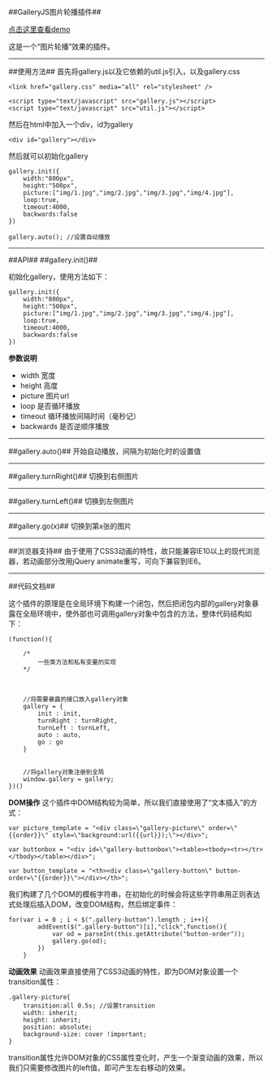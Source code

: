 ##GalleryJS图片轮播插件##

[点击这里查看demo][1]

这是一个“图片轮播”效果的插件。


----------
##使用方法##
首先将gallery.js以及它依赖的util.js引入，以及gallery.css

    <link href="gallery.css" media="all" rel="stylesheet" />

    <script type="text/javascript" src="gallery.js"></script>
    <script type="text/javascript" src="util.js"></script>

然后在html中加入一个div，id为gallery

    <div id="gallery"></div>

然后就可以初始化gallery

    gallery.init({
        width:"800px",
        height:"500px",
        picture:["img/1.jpg","img/2.jpg","img/3.jpg","img/4.jpg"],
        loop:true,
        timeout:4000,
        backwards:false
    })
    
    gallery.auto(); //设置自动播放




----------
##API##
##gallery.init()##

初始化gallery，使用方法如下：

    gallery.init({
        width:"800px",
        height:"500px",
        picture:["img/1.jpg","img/2.jpg","img/3.jpg","img/4.jpg"],
        loop:true,
        timeout:4000,
        backwards:false
    })

 **参数说明**
 - width 宽度
 - height 高度
 - picture 图片url
 - loop 是否循环播放
 - timeout 循环播放间隔时间（毫秒记）
 - backwards 是否逆顺序播放



----------
##gallery.auto()##
 开始自动播放，间隔为初始化时的设置值
 


----------
##gallery.turnRight()##
切换到右侧图片

----------
##gallery.turnLeft()##
切换到左侧图片


----------
##gallery.go(x)##
切换到第x张的图片


----------

##浏览器支持##
由于使用了CSS3动画的特性，故只能兼容IE10以上的现代浏览器，若动画部分改用jQuery animate重写，可向下兼容到IE6。


----------
##代码文档##

这个插件的原理是在全局环境下构建一个闭包，然后把闭包内部的gallery对象暴露在全局环境中，使外部也可调用gallery对象中包含的方法，整体代码结构如下：

    (function(){    
    
        /*
            一些类方法和私有变量的实现
        */
        
        
        
        //将需要暴露的接口放入gallery对象
        gallery = {
            init : init,
            turnRight : turnRight,
            turnLeft : turnLeft,
            auto : auto,
            go : go
        }
        
        
        //将gallery对象注册到全局
        window.gallery = gallery;
    })()


**DOM操作** 
这个插件中DOM结构较为简单，所以我们直接使用了“文本插入”的方式：

    var picture_template = "<div class=\"gallery-picture\" order=\"{{order}}\" style=\"background:url({{url}});\"></div>";
    
    var buttonbox = "<div id=\"gallery-buttonbox\"><table><tbody><tr></tr></tbody></table></div>"; 
    
    var button_template = "<th><div class=\"gallery-button\" button-order=\"{{order}}\"></div></th>";
我们构建了几个DOM的模板字符串，在初始化的时候会将这些字符串用正则表达式处理后插入DOM，改变DOM结构，然后绑定事件：

    for(var i = 0 ; i < $(".gallery-button").length ; i++){
            addEvent($(".gallery-button")[i],"click",function(){
                var od = parseInt(this.getAttribute("button-order"));
                gallery.go(od);
            })
        }
**动画效果**
动画效果直接使用了CSS3动画的特性，即为DOM对象设置一个transition属性：

    .gallery-picture{
        transition:all 0.5s; //设置transition
        width: inherit;
        height: inherit;
        position: absolute;
        background-size: cover !important;
    }
transition属性允许DOM对象的CSS属性变化时，产生一个渐变动画的效果，所以我们只需要修改图片的left值，即可产生左右移动的效果。
 
  [1]: http://starkwang.github.io/Project-for-Multimedia-Technology/GalleryJS/